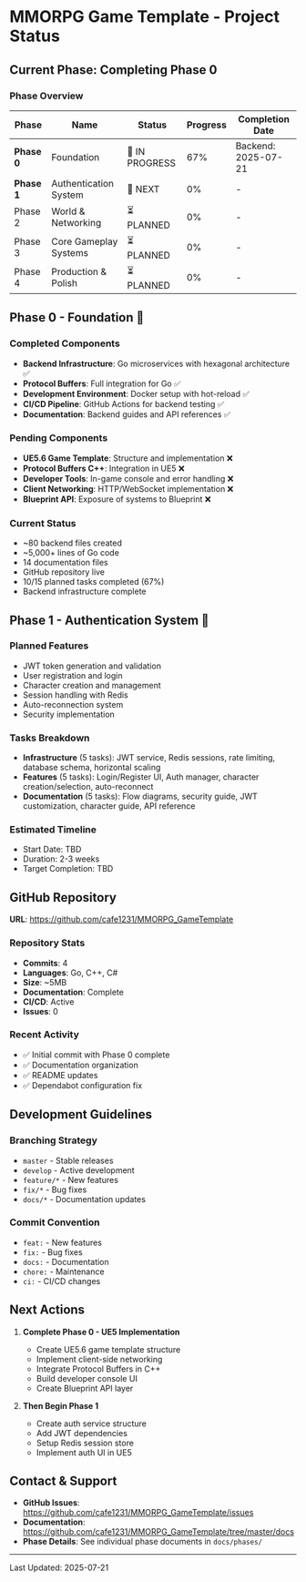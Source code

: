 # MMORPG Game Template - Project Status

## Current Phase: Completing Phase 0

### Phase Overview
| Phase | Name | Status | Progress | Completion Date |
|-------|------|--------|----------|-----------------|
| **Phase 0** | Foundation | 🚧 IN PROGRESS | 67% | Backend: 2025-07-21 |
| **Phase 1** | Authentication System | 🚧 NEXT | 0% | - |
| Phase 2 | World & Networking | ⏳ PLANNED | 0% | - |
| Phase 3 | Core Gameplay Systems | ⏳ PLANNED | 0% | - |
| Phase 4 | Production & Polish | ⏳ PLANNED | 0% | - |

## Phase 0 - Foundation 🚧

### Completed Components
- **Backend Infrastructure**: Go microservices with hexagonal architecture ✅
- **Protocol Buffers**: Full integration for Go ✅
- **Development Environment**: Docker setup with hot-reload ✅
- **CI/CD Pipeline**: GitHub Actions for backend testing ✅
- **Documentation**: Backend guides and API references ✅

### Pending Components
- **UE5.6 Game Template**: Structure and implementation ❌
- **Protocol Buffers C++**: Integration in UE5 ❌
- **Developer Tools**: In-game console and error handling ❌
- **Client Networking**: HTTP/WebSocket implementation ❌
- **Blueprint API**: Exposure of systems to Blueprint ❌

### Current Status
- ~80 backend files created
- ~5,000+ lines of Go code
- 14 documentation files
- GitHub repository live
- 10/15 planned tasks completed (67%)
- Backend infrastructure complete

## Phase 1 - Authentication System 🚧

### Planned Features
- JWT token generation and validation
- User registration and login
- Character creation and management
- Session handling with Redis
- Auto-reconnection system
- Security implementation

### Tasks Breakdown
- **Infrastructure** (5 tasks): JWT service, Redis sessions, rate limiting, database schema, horizontal scaling
- **Features** (5 tasks): Login/Register UI, Auth manager, character creation/selection, auto-reconnect
- **Documentation** (5 tasks): Flow diagrams, security guide, JWT customization, character guide, API reference

### Estimated Timeline
- Start Date: TBD
- Duration: 2-3 weeks
- Target Completion: TBD

## GitHub Repository

**URL**: https://github.com/cafe1231/MMORPG_GameTemplate

### Repository Stats
- **Commits**: 4
- **Languages**: Go, C++, C#
- **Size**: ~5MB
- **Documentation**: Complete
- **CI/CD**: Active
- **Issues**: 0

### Recent Activity
- ✅ Initial commit with Phase 0 complete
- ✅ Documentation organization
- ✅ README updates
- ✅ Dependabot configuration fix

## Development Guidelines

### Branching Strategy
- `master` - Stable releases
- `develop` - Active development
- `feature/*` - New features
- `fix/*` - Bug fixes
- `docs/*` - Documentation updates

### Commit Convention
- `feat:` - New features
- `fix:` - Bug fixes
- `docs:` - Documentation
- `chore:` - Maintenance
- `ci:` - CI/CD changes

## Next Actions

1. **Complete Phase 0 - UE5 Implementation**
   - Create UE5.6 game template structure
   - Implement client-side networking
   - Integrate Protocol Buffers in C++
   - Build developer console UI
   - Create Blueprint API layer

2. **Then Begin Phase 1**
   - Create auth service structure
   - Add JWT dependencies  
   - Setup Redis session store
   - Implement auth UI in UE5

## Contact & Support

- **GitHub Issues**: https://github.com/cafe1231/MMORPG_GameTemplate/issues
- **Documentation**: https://github.com/cafe1231/MMORPG_GameTemplate/tree/master/docs
- **Phase Details**: See individual phase documents in `docs/phases/`

---
Last Updated: 2025-07-21